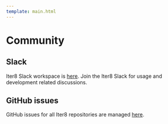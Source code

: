 ```yaml
---
template: main.html
---
```


# Community

## Slack

Iter8 Slack workspace is [here](https://join.slack.com/t/iter8-tools/shared_invite/zt-awl2se8i-L0pZCpuHntpPejxzLicbmw). Join the Iter8 Slack for usage and development related discussions.

## GitHub issues

GitHub issues for all Iter8 repositories are managed [here](https://github.com/iter8-tools/iter8/issues).